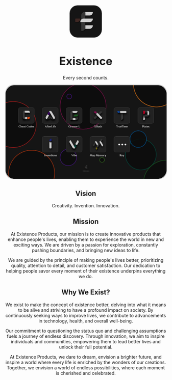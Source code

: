 
<div align="center">
  <img src="https://github.com/XExistence/.github/blob/main/profile/assets/org_logo.png" width="100" style="border: 1px solid gray; border-radius: 25px;">
  <h1 style="font-size:35px">Existence</h1>
  <p>Every second counts.</p>
</div>

<div align="center">
  <img src="https://github.com/XExistence/.github/blob/main/profile/assets/apps.png" width="1020" style="border: 1px solid gray; border-radius: 25px;">
</div>


<div align="center">

## **Vision**

Creativity. Invention. Innovation.

## **Mission**

At Existence Products, our mission is to create innovative products that enhance people's lives, enabling them to experience the world in new and exciting ways. We are driven by a passion for exploration, constantly pushing boundaries, and bringing new ideas to life.

We are guided by the principle of making people's lives better, prioritizing quality, attention to detail, and customer satisfaction. Our dedication to helping people savor every moment of their existence underpins everything we do.

## **Why We Exist?**

We exist to make the concept of existence better, delving into what it means to be alive and striving to have a profound impact on society. By continuously seeking ways to improve lives, we contribute to advancements in technology, health, and overall well-being.

Our commitment to questioning the status quo and challenging assumptions fuels a journey of endless discovery. Through innovation, we aim to inspire individuals and communities, empowering them to lead better lives and unlock their full potential.

At Existence Products, we dare to dream, envision a brighter future, and inspire a world where every life is enriched by the wonders of our creations. Together, we envision a world of endless possibilities, where each moment is cherished and celebrated.

</div>
<!--

**Here are some ideas to get you started:**

🙋‍♀️ A short introduction - what is your organization all about?
🌈 Contribution guidelines - how can the community get involved?
👩‍💻 Useful resources - where can the community find your docs? Is there anything else the community should know?
🍿 Fun facts - what does your team eat for breakfast?
🧙 Remember, you can do mighty things with the power of [Markdown](https://docs.github.com/github/writing-on-github/getting-started-with-writing-and-formatting-on-github/basic-writing-and-formatting-syntax)
-->
